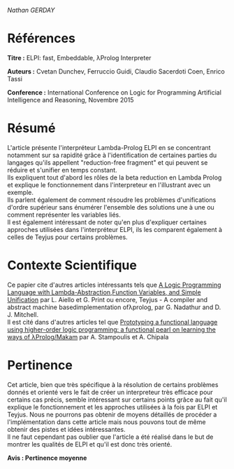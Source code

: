*Nathan GERDAY*

# Références

**Titre :** ELPI: fast, Embeddable, λProlog Interpreter

**Auteurs :** Cvetan Dunchev, Ferruccio Guidi, Claudio Sacerdoti Coen, Enrico Tassi

**Conference :** International Conference on Logic for Programming Artificial Intelligence and Reasoning, Novembre 2015

# Résumé

L'article présente l'interpréteur Lambda-Prolog ELPI en se concentrant notamment sur sa rapidité grâce à l'identification de certaines parties du langages qu'ils appellent "reduction-free fragment" et qui peuvent se réduire et s'unifier en temps constant.  
Ils expliquent tout d'abord les rôles de la beta reduction en Lambda Prolog et explique le fonctionnement dans l'interpreteur en l'illustrant avec un exemple.   
Ils parlent également de comment résoudre les problèmes d'unifications d'ordre supérieur sans énumérer l'ensemble des solutions une à une ou comment représenter les variables liés.  
Il est également intéressant de noter qu'en plus d'expliquer certaines approches utilisées dans l'interpréteur ELPI, ils les comparent également à celles de Teyjus pour certains problèmes.

# Contexte Scientifique

Ce papier cite d'autres articles intéressants tels que [A Logic Programming Language with Lambda-Abstraction,Function Variables, and Simple Unification](https://pdfs.semanticscholar.org/8935/8a00317f9e380abe02b9f0d04536a6cd3121.pdf) par L. Aiello et G. Print  ou encore, Teyjus - A compiler and abstract machine basedimplementation ofλprolog, par G. Nadathur and D. J. Mitchell.  
Il est cité dans d'autres articles tel que [Prototyping a functional language using higher-order logic programming: a functional pearl on learning the ways of λProlog/Makam](https://dl.acm.org/citation.cfm?id=3236788) par A. Stampoulis et A. Chipala


# Pertinence

Cet article, bien que très spécifique à la résolution de certains problèmes donnés et orienté vers le fait de créer un interpreteur très efficace pour certains cas précis, semble intéressant sur certains points grâce au fait qu'il explique le fonctionnement et les approches utilisées à la fois par ELPI et Teyjus. Nous ne pourrons pas obtenir de moyens détaillés de procéder a l'implémentation dans cette article mais nous pouvons tout de même obtenir des pistes et idées intéressantes.  
Il ne faut cependant pas oublier que l'article a été réalisé dans le but de montrer les qualités de ELPI et qu'il est donc très orienté.

**Avis : Pertinence moyenne**